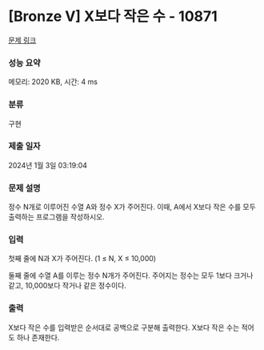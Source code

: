 # [Bronze V] X보다 작은 수 - 10871 

[문제 링크](https://www.acmicpc.net/problem/10871) 

### 성능 요약

메모리: 2020 KB, 시간: 4 ms

### 분류

구현

### 제출 일자

2024년 1월 3일 03:19:04

### 문제 설명

<p>정수 N개로 이루어진 수열 A와 정수 X가 주어진다. 이때, A에서 X보다 작은 수를 모두 출력하는 프로그램을 작성하시오.</p>

### 입력 

 <p>첫째 줄에 N과 X가 주어진다. (1 ≤ N, X ≤ 10,000)</p>

<p>둘째 줄에 수열 A를 이루는 정수 N개가 주어진다. 주어지는 정수는 모두 1보다 크거나 같고, 10,000보다 작거나 같은 정수이다.</p>

### 출력 

 <p>X보다 작은 수를 입력받은 순서대로 공백으로 구분해 출력한다. X보다 작은 수는 적어도 하나 존재한다.</p>

